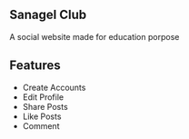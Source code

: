 

## Sanagel Club
A social website made for education porpose

## Features
- Create Accounts
- Edit Profile
- Share Posts
- Like Posts
- Comment
